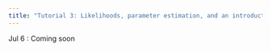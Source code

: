 ```yaml
---
title: "Tutorial 3: Likelihoods, parameter estimation, and an introduction to Bayesian methods"
---
```


Jul 6
  : Coming soon